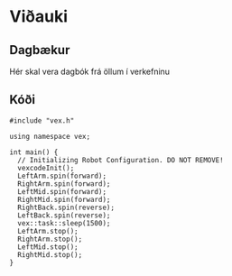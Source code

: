 # Viðauki
## Dagbækur
Hér skal vera dagbók frá öllum í verkefninu
## Kóði
```
#include "vex.h"

using namespace vex;    

int main() {
  // Initializing Robot Configuration. DO NOT REMOVE!
  vexcodeInit();
  LeftArm.spin(forward);
  RightArm.spin(forward);
  LeftMid.spin(forward);
  RightMid.spin(forward);
  RightBack.spin(reverse);
  LeftBack.spin(reverse);
  vex::task::sleep(1500);
  LeftArm.stop();
  RightArm.stop();
  LeftMid.stop();
  RightMid.stop();
}
```
